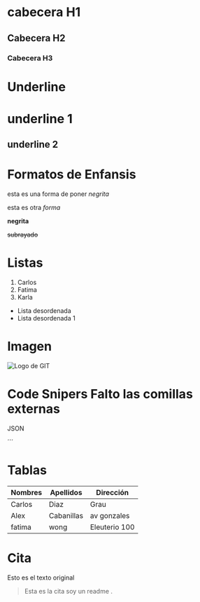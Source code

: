 # cabecera H1
## Cabecera H2
### Cabecera H3

# Underline

underline 1
========================

underline 2 
---------------

# Formatos de Enfansis 

esta es una forma de poner *negrita*

esta es otra _forma_

**negrita**

~~subrayado~~

# Listas
1. Carlos
2. Fatima
3. Karla

- Lista desordenada 
- Lista desordenada 1 

# Imagen

![Logo de GIT](https://github.githubassets.com/images/modules/logos_page/GitHub-Mark.png)

# Code Snipers Falto las comillas externas 
JSON



´´´

# Tablas
|Nombres|Apellidos|Dirección|
|-------|---------|---------|
|Carlos|Diaz|Grau|
|Alex|Cabanillas|av gonzales|
|fatima|wong|Eleuterio 100|


# Cita

Esto es el texto original

> Esta es la cita
soy un readme .